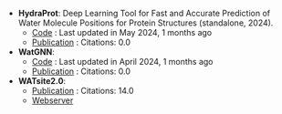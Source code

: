 - **HydraProt**: Deep Learning Tool for Fast and Accurate Prediction of Water Molecule Positions for Protein Structures (standalone, 2024).
	- [Code](https://github.com/azamanos/HydraProt) : Last updated in May 2024, 1 months ago
	- [Publication](https://doi.org/10.5281/zenodo.10517963) : Citations: 0.0
- **WatGNN**: 
	- [Code](https://github.com/shadow1229/WatGNN) : Last updated in April 2024, 1 months ago
	- [Publication](https://doi.org/10.1101/2024.03.25.586555v1) : Citations: 0.0
- **WATsite2.0**: 
	- [Publication](https://doi.org/10.1007/978-1-4939-7015-5_10) : Citations: 14.0
	- [Webserver](http://people.pharmacy.purdue.edu/~mlill/software/watsite/version2.shtml)
